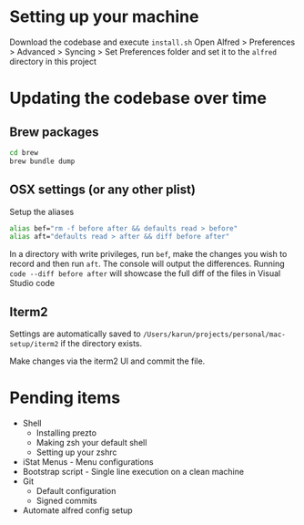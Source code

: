 # Setting up your machine

Download the codebase and execute `install.sh`
Open Alfred > Preferences > Advanced > Syncing > Set Preferences folder and set it to the `alfred` directory in this project

# Updating the codebase over time

## Brew packages
```bash
cd brew
brew bundle dump
```

## OSX settings (or any other plist)
Setup the aliases
```bash
alias bef="rm -f before after && defaults read > before"
alias aft="defaults read > after && diff before after"
```

In a directory with write privileges, run `bef`, make the changes you wish to record and then run `aft`. The console will output the differences.
Running `code --diff before after` will showcase the full diff of the files in Visual Studio code

## Iterm2
Settings are automatically saved to `/Users/karun/projects/personal/mac-setup/iterm2` if the directory exists.

Make changes via the iterm2 UI and commit the file.

# Pending items

* Shell
    * Installing prezto
    * Making zsh your default shell
    * Setting up your zshrc
* iStat Menus - Menu configurations
* Bootstrap script - Single line execution on a clean machine
* Git
    * Default configuration
    * Signed commits
* Automate alfred config setup
